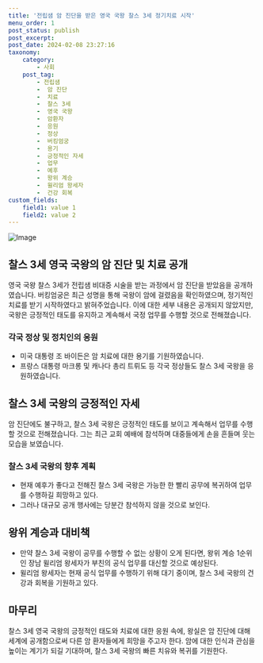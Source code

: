 ```yaml
---
title: '전립샘 암 진단을 받은 영국 국왕 찰스 3세 정기치료 시작'
menu_order: 1
post_status: publish
post_excerpt: 
post_date: 2024-02-08 23:27:16
taxonomy:
    category:
        - 사회
    post_tag:
        - 전립샘
        -  암 진단
        -  치료
        -  찰스 3세
        -  영국 국왕
        -  암환자
        -  응원
        -  정상
        -  버킹엄궁
        -  용기
        -  긍정적인 자세
        -  업무
        -  예후
        -  왕위 계승
        -  윌리엄 왕세자
        -  건강 회복
custom_fields:
    field1: value 1
    field2: value 2
---
```


![Image](https://imgnews.pstatic.net/image/020/2024/02/07/0003546951_001_20240207030258672.jpg?type=w647)

## 찰스 3세 영국 국왕의 암 진단 및 치료 공개
영국 국왕 찰스 3세가 전립샘 비대증 시술을 받는 과정에서 암 진단을 받았음을 공개하였습니다. 버킹엄궁은 최근 성명을 통해 국왕이 암에 걸렸음을 확인하였으며, 정기적인 치료를 받기 시작하였다고 밝혀주었습니다. 이에 대한 세부 내용은 공개되지 않았지만, 국왕은 긍정적인 태도를 유지하고 계속해서 국정 업무를 수행할 것으로 전해졌습니다.
### 각국 정상 및 정치인의 응원
- 미국 대통령 조 바이든은 암 치료에 대한 용기를 기원하였습니다.
- 프랑스 대통령 마크롱 및 캐나다 총리 트뤼도 등 각국 정상들도 찰스 3세 국왕을 응원하였습니다.
## 찰스 3세 국왕의 긍정적인 자세
암 진단에도 불구하고, 찰스 3세 국왕은 긍정적인 태도를 보이고 계속해서 업무를 수행할 것으로 전해졌습니다. 그는 최근 교회 예배에 참석하며 대중들에게 손을 흔들며 웃는 모습을 보였습니다.
### 찰스 3세 국왕의 향후 계획
- 현재 예후가 좋다고 전해진 찰스 3세 국왕은 가능한 한 빨리 공무에 복귀하여 업무를 수행하길 희망하고 있다.
- 그러나 대규모 공개 행사에는 당분간 참석하지 않을 것으로 보인다.
## 왕위 계승과 대비책
- 만약 찰스 3세 국왕이 공무를 수행할 수 없는 상황이 오게 된다면, 왕위 계승 1순위인 장남 윌리엄 왕세자가 부친의 공식 업무를 대신할 것으로 예상된다.
- 윌리엄 왕세자는 현재 공식 업무를 수행하기 위해 대기 중이며, 찰스 3세 국왕의 건강과 회복을 기원하고 있다.
## 마무리
찰스 3세 영국 국왕의 긍정적인 태도와 치료에 대한 응원 속에, 왕실은 암 진단에 대해 세계에 공개함으로써 다른 암 환자들에게 희망을 주고자 한다. 암에 대한 인식과 관심을 높이는 계기가 되길 기대하며, 찰스 3세 국왕의 빠른 치유와 복귀를 기원한다.
